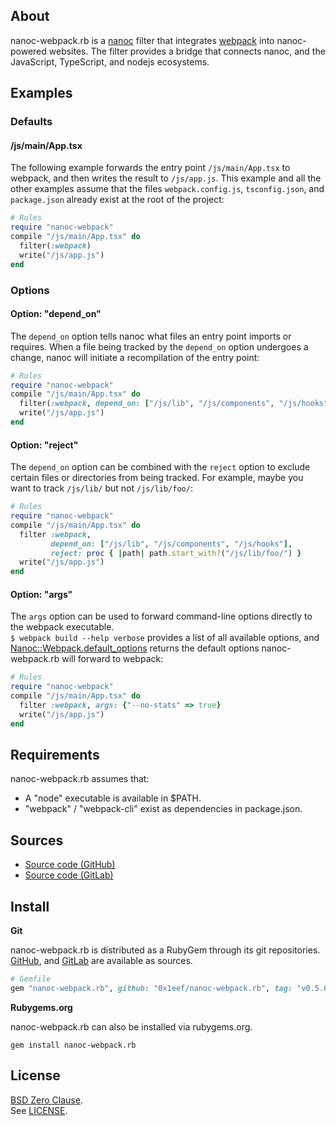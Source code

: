 ## About

nanoc-webpack.rb is a
[nanoc](https://nanoc.app)
filter
that integrates
[webpack](https://webpack.js.org/)
into nanoc-powered websites. The filter provides a bridge that
connects nanoc, and the JavaScript, TypeScript, and nodejs ecosystems.

## Examples

### Defaults

#### /js/main/App.tsx

The following example forwards the entry point `/js/main/App.tsx` to webpack,
and then writes the result to `/js/app.js`. This example and all the other
examples assume that the files `webpack.config.js`, `tsconfig.json`, and
`package.json` already exist at the root of the project:

``` ruby
# Rules
require "nanoc-webpack"
compile "/js/main/App.tsx" do
  filter(:webpack)
  write("/js/app.js")
end
```

### Options

#### Option: "depend_on"

The `depend_on` option tells nanoc what files an entry point imports or requires.
When a file being tracked by the `depend_on` option undergoes a change, nanoc
will initiate a recompilation of the entry point:

```ruby
# Rules
require "nanoc-webpack"
compile "/js/main/App.tsx" do
  filter(:webpack, depend_on: ["/js/lib", "/js/components", "/js/hooks"])
  write("/js/app.js")
end
```

#### Option: "reject"

The `depend_on` option can be combined with the `reject` option to exclude
certain files or directories from being tracked. For example, maybe you want
to track `/js/lib/` but not `/js/lib/foo/`:

```ruby
# Rules
require "nanoc-webpack"
compile "/js/main/App.tsx" do
  filter :webpack,
         depend_on: ["/js/lib", "/js/components", "/js/hooks"],
         reject: proc { |path| path.start_with?("/js/lib/foo/") }
  write("/js/app.js")
end
```

#### Option: "args"

The `args` option can be used to forward command-line options directly
to the webpack executable.
<br>
`$ webpack build --help verbose` provides a list of all available options,
and
[Nanoc::Webpack.default_options](https://0x1eef.github.io/x/nanoc-webpack.rb/Nanoc/Webpack.html#default_options-class_method)
returns the default options nanoc-webpack.rb will forward to webpack:

```ruby
# Rules
require "nanoc-webpack"
compile "/js/main/App.tsx" do
  filter :webpack, args: {"--no-stats" => true}
  write("/js/app.js")
end
```


## Requirements

nanoc-webpack.rb assumes that:

* A "node" executable is available in $PATH.
* "webpack" / "webpack-cli" exist as dependencies in package.json.

## Sources

* [Source code (GitHub)](https://github.com/0x1eef/nanoc-webpack.rb)
* [Source code (GitLab)](https://gitlab.com/0x1eef/nanoc-webpack.rb)

## <a id='install'>Install</a>

**Git**

nanoc-webpack.rb is distributed as a RubyGem through its git repositories. <br>
[GitHub](https://github.com/0x1eef/nanoc-webpack.rb),
and
[GitLab](https://gitlab.com/0x1eef/nanoc-webpack.rb)
are available as sources.

```ruby
# Gemfile
gem "nanoc-webpack.rb", github: "0x1eef/nanoc-webpack.rb", tag: "v0.5.6"
```

**Rubygems.org**

nanoc-webpack.rb can also be installed via rubygems.org.

    gem install nanoc-webpack.rb

## License

[BSD Zero Clause](https://choosealicense.com/licenses/0bsd/).
<br>
See [LICENSE](./LICENSE).
